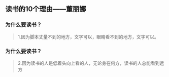 ## 读书的10个理由——董丽娜

### 为什么要读书？

>1.因为脚本丈量不到的地方，文字可以，眼睛看不到的地方，文字可以。

### 为什么要读书？

>2.因为读书的人是低着头向上看的人，无论身在何方，读书的人总能看到远方


